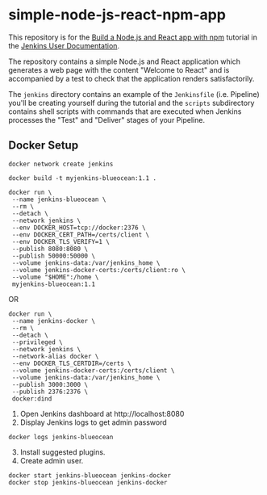 # simple-node-js-react-npm-app

This repository is for the
[Build a Node.js and React app with npm](https://jenkins.io/doc/tutorials/build-a-node-js-and-react-app-with-npm/)
tutorial in the [Jenkins User Documentation](https://jenkins.io/doc/).

The repository contains a simple Node.js and React application which generates
a web page with the content "Welcome to React" and is accompanied by a test to
check that the application renders satisfactorily.

The `jenkins` directory contains an example of the `Jenkinsfile` (i.e. Pipeline)
you'll be creating yourself during the tutorial and the `scripts` subdirectory
contains shell scripts with commands that are executed when Jenkins processes
the "Test" and "Deliver" stages of your Pipeline.

## Docker Setup

```
docker network create jenkins

docker build -t myjenkins-blueocean:1.1 .

docker run \
 --name jenkins-blueocean \
 --rm \
 --detach \
 --network jenkins \
 --env DOCKER_HOST=tcp://docker:2376 \
 --env DOCKER_CERT_PATH=/certs/client \
 --env DOCKER_TLS_VERIFY=1 \
 --publish 8080:8080 \
 --publish 50000:50000 \
 --volume jenkins-data:/var/jenkins_home \
 --volume jenkins-docker-certs:/certs/client:ro \
 --volume "$HOME":/home \
 myjenkins-blueocean:1.1
```

OR

```
docker run \
 --name jenkins-docker \
 --rm \
 --detach \
 --privileged \
 --network jenkins \
 --network-alias docker \
 --env DOCKER_TLS_CERTDIR=/certs \
 --volume jenkins-docker-certs:/certs/client \
 --volume jenkins-data:/var/jenkins_home \
 --publish 3000:3000 \
 --publish 2376:2376 \
 docker:dind
```

1. Open Jenkins dashboard at http://localhost:8080
2. Display Jenkins logs to get admin password

```
docker logs jenkins-blueocean
```

3. Install suggested plugins.
4. Create admin user.

```
docker start jenkins-blueocean jenkins-docker
docker stop jenkins-blueocean jenkins-docker
```
